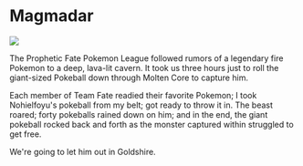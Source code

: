 # Magmadar

![](../images/magmadar.jpg)

The Prophetic Fate Pokemon League followed rumors of a legendary fire Pokemon to a deep, lava-lit cavern. It took us three hours just to roll the giant-sized Pokeball down through Molten Core to capture him.

Each member of Team Fate readied their favorite Pokemon; I took Nohielfoyu's pokeball from my belt; got ready to throw it in. The beast roared; forty pokeballs rained down on him; and in the end, the giant pokeball rocked back and forth as the monster captured within struggled to get free.

We're going to let him out in Goldshire.

